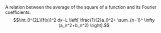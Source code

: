 A relation between the average of the square of a function and its
Fourier coefficients:
$$\int_0^{2L}[f(x)]^2 dx=L \left[ \frac{1}{2}a_0^2+ \sum_{n=1}^ \infty
(a_n^2+b_n^2) \right].$$
